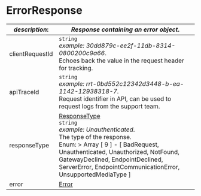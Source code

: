 
# ErrorResponse

| *description*:   | *Response containing an error object*.|
|----|----|
| clientRequestId |    ``` string ```   <br/> *example:  30dd879c-ee2f-11db-8314-0800200c9a66*.  <br/> Echoes back the value in the request header for tracking.|
| apiTraceId |    ``` string ```  <br/>  *example: rrt-0bd552c12342d3448-b-ea-1142-12938318-7*. <br/>  Request identifier in API, can be used to request logs from the support team.|
| responseType | [ResponseType](?path=docs/schemas-md/ResponseType.md)  <br/>   ``` string ```  <br/>  *example: Unauthenticated*.  <br/> The type of the response. <br/>  Enum:    > Array [ 9 ] - [ BadRequest, Unauthenticated, Unauthorized, NotFound, GatewayDeclined, EndpointDeclined, ServerError, EndpointCommunicationError, UnsupportedMediaType ]|
| error | [Error](?path=docs/schemas-md/Error.md)|  
